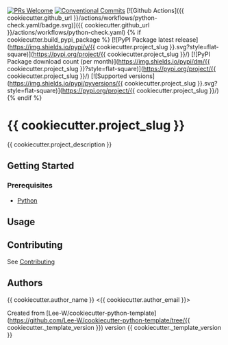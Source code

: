 [![PRs Welcome](https://img.shields.io/badge/PRs-welcome-brightgreen.svg?style=flat-square)](http://makeapullrequest.com)
[![Conventional Commits](https://img.shields.io/badge/Conventional%20Commits-1.0.0-yellow.svg?style=flat-square)](https://conventionalcommits.org)
[![Github Actions]({{ cookiecutter.github_url }}/actions/workflows/python-check.yaml/badge.svg)]({{ cookiecutter.github_url }}/actions/workflows/python-check.yaml)
{% if cookiecutter.build_pypi_package %}
[![PyPI Package latest release](https://img.shields.io/pypi/v/{{ cookiecutter.project_slug }}.svg?style=flat-square)](https://pypi.org/project/{{ cookiecutter.project_slug }}/)
[![PyPI Package download count (per month)](https://img.shields.io/pypi/dm/{{ cookiecutter.project_slug }}?style=flat-square)](https://pypi.org/project/{{ cookiecutter.project_slug }}/)
[![Supported versions](https://img.shields.io/pypi/pyversions/{{ cookiecutter.project_slug }}.svg?style=flat-square)](https://pypi.org/project/{{ cookiecutter.project_slug }}/)
{% endif %}

# {{ cookiecutter.project_slug }}

{{ cookiecutter.project_description }}

## Getting Started

### Prerequisites
* [Python](https://www.python.org/downloads/)

## Usage

## Contributing
See [Contributing](contributing.md)

## Authors
{{ cookiecutter.author_name }} <{{ cookiecutter.author_email }}>

Created from [Lee-W/cookiecutter-python-template](https://github.com/Lee-W/cookiecutter-python-template/tree/{{ cookiecutter._template_version }}) version {{ cookiecutter._template_version }}
